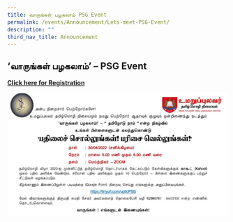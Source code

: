 ```yaml
---
title: வாருங்கள் பழகலாம் PSG Event
permalink: /events/Announcement/Lets-meet-PSG-Event/
description: ""
third_nav_title: Announcement
---
```


## ‘வாருங்கள் பழகலாம்’ – PSG Event

**[Click here for Registration](https://docs.google.com/forms/d/1-K-w4dcUy0nwHwLR_DzAggnSQE9uQX0maP2rToOrVqg/viewform?edit_requested=truehttps://docs.google.com/forms/d/1-K-w4dcUy0nwHwLR_DzAggnSQE9uQX0maP2rToOrVqg/viewform?edit_requested=true)**

<a href="https://docs.google.com/forms/d/1-K-w4dcUy0nwHwLR_DzAggnSQE9uQX0maP2rToOrVqg/viewform?edit_requested=true">
<img alt="" src="/images/PSG-EVENT-1024x576.jpeg"></a>